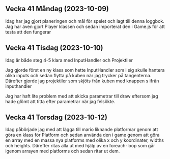 ## Vecka 41 Måndag (2023-10-09)

Idag har jag gjort planeringen och mål för spelet och lagt till denna loggbok. Jag har även gjort Player klassen och sedan importerat den i Game.js för att testa att den fungerar

## Vecka 41 Tisdag (2023-10-10)

Idag är både steg 4-5 klara med InputHandler och Projektiler

Jag gjorde först en ny klass som hette InputHandler som i sig skulle hantera olika inputs och sedan flytta på kuben när jag trycker på tangenterna. Därefter gjorde jag projektiler som skjöts från kuben med knappen s ifrån inputhandler

Jag har haft lite problem med att skicka parametrar till draw eftersom jag hade glömt att titta efter parametrar när jag felsökte. 

## Vecka 41 Torsdag (2023-10-12)

Idag påbörjade jag med att lägga till mario liknande platformar genom att göra en klass för Platform och sedan använda den i game genom att göra en array med en massa nya platforms med olika x och y koordinater, widths och heights. Därefter ritas alla ut med hjälp av en foreach-loop som går igenom arrayen med platforms och sedan ritar ut dem.